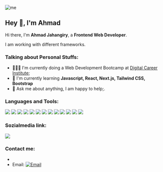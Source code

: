 
![me](https://github.com/ahmadaad62/ahmadaad62/raw/master/assets/me.gif)

## Hey 👋, I'm Ahmad

Hi there, I'm **Ahmad Jahangiry**, a **Frontend Web Developer**.

I am working with different frameworks.

### Talking about Personal Stuffs:

- 👨🏽‍💻 I'm currently doing a Web Development Bootcamp at [Digital Career Institute](https://digitalcareerinstitute.org/); 
- 🌱 I'm currently learning **Javascript, React, Next.js, Tailwind CSS, Bootstrap**
- 💬 Ask me about anything, I am happy to help;.

#### <h3 align="left">Languages and Tools:</h3>
<p align="left"> 
  <image src="https://img.shields.io/badge/HTML-239120?&style=for-the-badge&logo=HTML5&logoColor=white" />
  <image src="https://img.shields.io/badge/CSS-239120?&style=for-the-badge&logo=css3&logoColor=white" />
  <image src="https://img.shields.io/badge/Bootstrap-563D7C?style=for-the-badge&logo=bootstrap&logoColor=white">
  <image src="https://img.shields.io/badge/JavaScript-F7DF1E?style=for-the-badge&logo=javascript&logoColor=black">
  <image src="https://img.shields.io/badge/React-20232A?style=for-the-badge&logo=react&logoColor=61DAFB">
  <image src="https://img.shields.io/badge/Node.js-43853D?style=for-the-badge&logo=node.js&logoColor=white">
  <image src="https://img.shields.io/badge/GitHub-100000?style=for-the-badge&logo=github&logoColor=white">
  <image src="https://img.shields.io/badge/NPX-%23000000.svg?style=for-the-badge&logo=npm&logoColor=white">
  <image src="https://img.shields.io/badge/NPM-%23000000.svg?style=for-the-badge&logo=npm&logoColor=white">
  <image src="https://img.shields.io/badge/SASS-hotpink.svg?style=for-the-badge&logo=SASS&logoColor=white">
  <image src="https://img.shields.io/badge/netlify-%23000000.svg?style=for-the-badge&logo=netlify&logoColor=#00C7B7">
  <image src="https://img.shields.io/badge/git-%23F05033.svg?style=for-the-badge&logo=git&logoColor=white">
  <image src="https://img.shields.io/badge/github-%23121011.svg?style=for-the-badge&logo=github&logoColor=white">
</p>

### Sozialmedia link:
 <img src="https://www.linkedin.com/feed/" />

### Contact me:

- 
- Email: [![Email](https://img.shields.io/badge/ah.jahangiry@gmail.com-6001D2?style=flat-square&logo=gmail!&logoColor=white)](mailto:ah.jahangiry@gmail.com)

